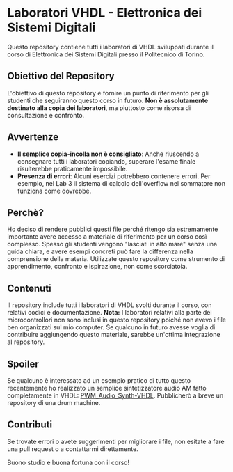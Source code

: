 # Laboratori VHDL - Elettronica dei Sistemi Digitali

Questo repository contiene tutti i laboratori di VHDL sviluppati durante il corso di Elettronica dei Sistemi Digitali presso il Politecnico di Torino.

## Obiettivo del Repository

L'obiettivo di questo repository è fornire un punto di riferimento per gli studenti che seguiranno questo corso in futuro. **Non è assolutamente destinato alla copia dei laboratori**, ma piuttosto come risorsa di consultazione e confronto.

## Avvertenze

- **Il semplice copia-incolla non è consigliato**: Anche riuscendo a consegnare tutti i laboratori copiando, superare l'esame finale risulterebbe praticamente impossibile.
- **Presenza di errori**: Alcuni esercizi potrebbero contenere errori. Per esempio, nel Lab 3 il sistema di calcolo dell'overflow nel sommatore non funziona come dovrebbe.

## Perchè?

Ho deciso di rendere pubblici questi file perché ritengo sia estremamente importante avere accesso a materiale di riferimento per un corso così complesso. Spesso gli studenti vengono "lasciati in alto mare" senza una guida chiara, e avere esempi concreti può fare la differenza nella comprensione della materia. Utilizzate questo repository come strumento di apprendimento, confronto e ispirazione, non come scorciatoia.

## Contenuti

Il repository include tutti i laboratori di VHDL svolti durante il corso, con relativi codici e documentazione.
**Nota:** I laboratori relativi alla parte dei microcontrollori non sono inclusi in questo repository poiché non avevo i file ben organizzati sul mio computer. Se qualcuno in futuro avesse voglia di contribuire aggiungendo questo materiale, sarebbe un'ottima integrazione al repository.

## Spoiler

Se qualcuno è interessato ad un esempio pratico di tutto questo recentemente ho realizzato un semplice sintetizzatore audio AM fatto completamente in VHDL: [PWM_Audio_Synth-VHDL](https://github.com/Angelo-politek/PWM_Audio_Synth-VHDL.git).
Pubblicherò a breve un repository di una drum machine.

## Contributi

Se trovate errori o avete suggerimenti per migliorare i file, non esitate a fare una pull request o a contattarmi direttamente.

Buono studio e buona fortuna con il corso!
